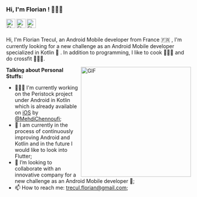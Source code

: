 ### Hi, I'm Florian ! 🧑🏻‍💻

<a href="https://github.com/FlorianTrecul">
  <img align="left" alt="Florian's GitHub" width="25px" src="https://cdn.jsdelivr.net/npm/simple-icons@v3/icons/github.svg" />
</a>
<a href="https://www.linkedin.com/in/floriantrecul">
  <img align="left" alt="Florian's Linkedin" width="25px" src="https://cdn.jsdelivr.net/npm/simple-icons@v3/icons/linkedin.svg" />
</a>
<a href="https://twitter.com/FlorianTrecul">
  <img align="left" alt="Florian's Twitter" width="25px" src="https://cdn.jsdelivr.net/npm/simple-icons@v3/icons/twitter.svg" />
</a>

<br />
<br />

Hi, I'm Florian Trecul, an Android Mobile developer from France 🇫🇷 , I'm currently looking for a new challenge as an Android Mobile developer specialized in Kotlin 💼 . In addition to programming, I like to cook 👨🏻‍🍳 and do crossfit 🏋🏻‍♂️.

<img align="right" alt="GIF" src="https://media.giphy.com/media/Y4bzv6DYbYzy8jDnoW/giphy.gif" width="300px" />
<!-- <img align="right" alt="GIF" src="https://media.giphy.com/media/dxODB9UE879RDqAh3o/giphy.gif" width="280px" /> -->

**Talking about Personal Stuffs:**
- 🧑🏻‍💻 I'm currently working on the Peristock project under Android in Kotlin which is already available on [iOS](https://apps.apple.com/fr/app/peristock/id1409389244) by [@MehdiChennoufi](https://github.com/MehdiChennoufi);
- 🌱 I am currently in the process of continuously improving Android and Kotlin and in the future I would like to look into Flutter;
- 👯 I’m looking to collaborate with an innovative company for a new challenge as an Android Mobile developer 🤝;
- 📫 How to reach me: trecul.florian@gmail.com;

<!--
**FlorianTrecul/FlorianTrecul** is a ✨ _special_ ✨ repository because its `README.md` (this file) appears on your GitHub profile.

Here are some ideas to get you started:

- 🔭 I’m currently working on ...
- 🌱 I’m currently learning ...
- 👯 I’m looking to collaborate on ...
- 🤔 I’m looking for help with ...
- 💬 Ask me about ...
- 📫 How to reach me: ...
- 😄 Pronouns: ...
- ⚡ Fun fact: ...
-->
